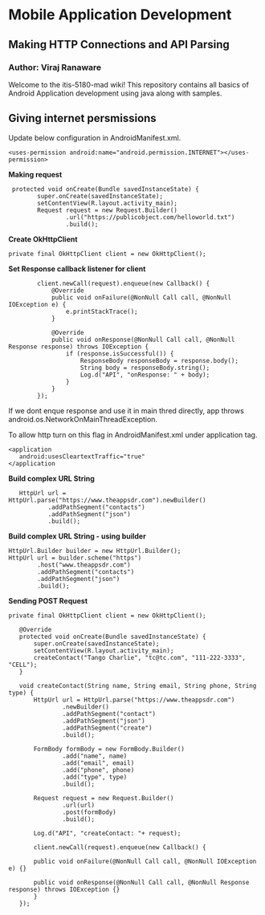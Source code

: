  # Mobile Application Development
## Making HTTP Connections and API Parsing
### Author: Viraj Ranaware

Welcome to the itis-5180-mad wiki! This repository contains all basics of Android Application development using java along with samples. 

## Giving internet persmissions
Update below configuration in AndroidManifest.xml.
```
<uses-permission android:name="android.permission.INTERNET"></uses-permission>
```

**Making request**
```
 protected void onCreate(Bundle savedInstanceState) {
        super.onCreate(savedInstanceState);
        setContentView(R.layout.activity_main);
        Request request = new Request.Builder()
                .url("https://publicobject.com/helloworld.txt")
                .build();
```

**Create OkHttpClient**
```
private final OkHttpClient client = new OkHttpClient();
```

**Set Response callback listener for client**
```
        client.newCall(request).enqueue(new Callback() {
            @Override
            public void onFailure(@NonNull Call call, @NonNull IOException e) {
                e.printStackTrace();
            }

            @Override
            public void onResponse(@NonNull Call call, @NonNull Response response) throws IOException {
                if (response.isSuccessful()) {
                    ResponseBody responseBody = response.body();
                    String body = responseBody.string();
                    Log.d("API", "onResponse: " + body);
                }
            }
        });    
 ```
If we dont enque response and use it in main thred directly, app throws android.os.NetworkOnMainThreadException.

To allow http turn on this flag in AndroidManifest.xml under application tag.
 ```
 <application
    android:usesCleartextTraffic="true"
 </application
 ```
 **Build complex URL String**
 ```
    HttpUrl url = HttpUrl.parse("https://www.theappsdr.com").newBuilder()
            .addPathSegment("contacts")
            .addPathSegment("json")
            .build();
 ```
  **Build complex URL String - using builder**
  ```
  HttpUrl.Builder builder = new HttpUrl.Builder();
  HttpUrl url = builder.scheme("https")
          .host("www.theappsdr.com")
          .addPathSegment("contacts")
          .addPathSegment("json")
          .build();
 ```

**Sending POST Request**
 ```
 private final OkHttpClient client = new OkHttpClient();

    @Override
    protected void onCreate(Bundle savedInstanceState) {
        super.onCreate(savedInstanceState);
        setContentView(R.layout.activity_main);
        createContact("Tango Charlie", "tc@tc.com", "111-222-3333", "CELL");
    }
    
    void createContact(String name, String email, String phone, String type) {
        HttpUrl url = HttpUrl.parse("https://www.theappsdr.com")
                .newBuilder()
                .addPathSegment("contact")
                .addPathSegment("json")
                .addPathSegment("create")
                .build();

        FormBody formBody = new FormBody.Builder()
                .add("name", name)
                .add("email", email)
                .add("phone", phone)
                .add("type", type)
                .build();

        Request request = new Request.Builder()
                .url(url)
                .post(formBody)
                .build();
                
        Log.d("API", "createContact: "+ request);
        
        client.newCall(request).enqueue(new Callback() {
        
        public void onFailure(@NonNull Call call, @NonNull IOException e) {}
        
        public void onResponse(@NonNull Call call, @NonNull Response response) throws IOException {}
        }
    });
 ```

